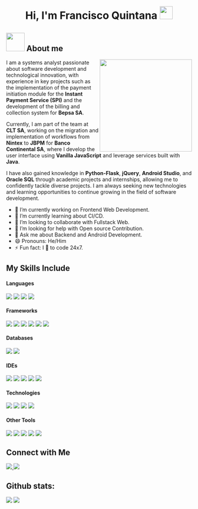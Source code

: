 <h1 align="center"><b>Hi, I'm Francisco Quintana </b><img src="https://media.giphy.com/media/hvRJCLFzcasrR4ia7z/giphy.gif" width="35"></h1>

## <picture><img src = "https://github.com/7oSkaaa/7oSkaaa/blob/main/Images/about_me.gif?raw=true" width = 50px></picture> About me

<picture> <img align="right" src="https://github.com/7oSkaaa/7oSkaaa/blob/main/Images/Right_Side.gif?raw=true" width = 250px></picture>

I am a systems analyst passionate about software development and technological innovation, with experience in key projects such as the implementation of the payment initiation module for the **Instant Payment Service (SPI)** and the development of the billing and collection system for **Bepsa SA**.

Currently, I am part of the team at **CLT SA**, working on the migration and implementation of workflows from **Nintex** to **JBPM** for **Banco Continental SA**, where I develop the user interface using **Vanilla JavaScript** and leverage services built with **Java**.

I have also gained knowledge in **Python-Flask**, **jQuery**, **Android Studio**, and **Oracle SQL** through academic projects and internships, allowing me to confidently tackle diverse projects. I am always seeking new technologies and learning opportunities to continue growing in the field of software development.

- 🔭 I’m currently working on Frontend Web Development.
- 🌱 I’m currently learning about CI/CD.
- 👯 I’m looking to collaborate with Fullstack Web.
- 🤔 I’m looking for help with Open source Contribution.
- 💬 Ask me about Backend and Android Development.
- 😄 Pronouns: He/Him
- ⚡ Fun fact: I 💖 to code 24x7.

## My Skills Include

<h4> Languages </h4>
<span> 
  <img src="https://img.shields.io/badge/C%23-239120?style=for-the-badge&logo=c-sharp&logoColor=white">
  <img src="https://img.shields.io/badge/JavaScript-F7DF1E?style=for-the-badge&logo=javascript&logoColor=black">
  <img src="https://img.shields.io/badge/Java-ED8B00?style=for-the-badge&logo=java&logoColor=white">
  <img src="https://img.shields.io/badge/Python-3670A0?style=for-the-badge&logo=python&logoColor=ffdd54">
</span>

<h4> Frameworks </h4>
<span> 
  <img src="https://img.shields.io/badge/.NET-5C2D91?style=for-the-badge&logo=.net&logoColor=white">
  <img src="https://img.shields.io/badge/flask-%23000.svg?style=for-the-badge&logo=flask&logoColor=white">
  <img src="https://img.shields.io/badge/spring-%236DB33F.svg?style=for-the-badge&logo=spring&logoColor=white">
  <img src="https://img.shields.io/badge/react-%2320232a.svg?style=for-the-badge&logo=react&logoColor=%2361DAFB">
  <img src="https://img.shields.io/badge/bootstrap-%238511FA.svg?style=for-the-badge&logo=bootstrap&logoColor=white">
  <img src="https://img.shields.io/badge/jquery-%230769AD.svg?style=for-the-badge&logo=jquery&logoColor=white">
</span>

<h4> Databases </h4>
<span> 
  <img src="https://img.shields.io/badge/SQL-005C84?style=for-the-badge&logo=postgresql&logoColor=white">
  <img src="https://img.shields.io/badge/PL--SQL-FF6C37?style=for-the-badge&logo=oracle&logoColor=white">
</span>

<h4> IDEs </h4>
<span> 
  <img src="https://img.shields.io/badge/Visual%20Studio-5C2D91.svg?style=for-the-badge&logo=visual-studio&logoColor=white">
  <img src="https://img.shields.io/badge/Visual%20Studio%20Code-0078d7.svg?style=for-the-badge&logo=visual-studio-code&logoColor=white">
  <img src="https://img.shields.io/badge/IntelliJIDEA-000000.svg?style=for-the-badge&logo=intellij-idea&logoColor=white">
  <img src="https://img.shields.io/badge/Notepad++-90E59A.svg?style=for-the-badge&logo=notepad%2b%2b&logoColor=black">
  <img src="https://img.shields.io/badge/android%20studio-346ac1?style=for-the-badge&logo=android%20studio&logoColor=white">
</span>

<h4> Technologies </h4>
<span> 
  <img src="https://img.shields.io/badge/Postman-FF6C37?style=for-the-badge&logo=postman&logoColor=white">
  <img src="https://img.shields.io/badge/-Swagger-%23Clojure?style=for-the-badge&logo=swagger&logoColor=white">
  <img src="https://img.shields.io/badge/chatGPT-74aa9c?style=for-the-badge&logo=openai&logoColor=white">
  <img src="https://img.shields.io/badge/Notepad++-90E59A.svg?style=for-the-badge&logo=notepad%2b%2b&logoColor=black">
</span>

<h4> Other Tools </h4>
<span>
  <img src="https://img.shields.io/badge/Git-F05032?style=for-the-badge&logo=git&logoColor=white">
  <img src="https://img.shields.io/badge/Linux-FCC624?style=for-the-badge&logo=linux&logoColor=black">
  <img src="https://img.shields.io/badge/Docker-2496ED?style=for-the-badge&logo=docker&logoColor=white">
  <img src="https://img.shields.io/badge/azure-%230072C6.svg?style=for-the-badge&logo=microsoftazure&logoColor=white">
  <img src="https://img.shields.io/badge/Jira-0052CC?style=for-the-badge&logo=jira&logoColor=white">
</span>

## Connect with Me

<a href="https://www.linkedin.com/in/francisco-quintana">
    <img src="https://img.shields.io/badge/LinkedIn-%230077B5.svg?style=for-the-badge&logo=linkedin&logoColor=white">
</a>
<a href="mailto:coderquintana@gmail.com">
    <img src="https://img.shields.io/badge/Email-%23D14836.svg?style=for-the-badge&logo=gmail&logoColor=white">
</a>

<h2>Github stats:</h2> 

[![](https://github-readme-stats.vercel.app/api?username=Coderquintana&show_icons=true&theme=dark&hide_border=true&locale=en)](https://github.com/Coderquintana)
[![](https://github-readme-streak-stats.herokuapp.com/?user=Coderquintana&theme=dark)](https://github.com/Coderquintana)
